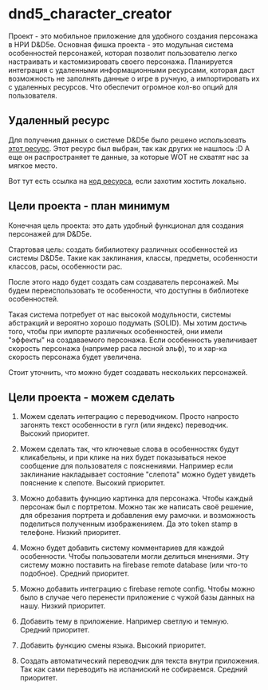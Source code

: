 # dnd5_character_creator

Проект - это мобильное приложение для удобного создания персонажа в НРИ D&D5e. 
Основная фишка проекта - это модульная система особенностей персонажей, 
которая позволит пользователю легко настраивать и кастомизировать своего персонажа.
Планируется интеграция с удаленными информационными ресурсами, 
которая даст возможность не заполнять данные о игре в ручную, а импортировать их с удаленных ресурсов.
Что обеспечит огромное кол-во опций для пользователя.

## Удаленный ресурс
Для получения данных о системе D&D5e было решено использовать [этот ресурс](https://www.dnd5eapi.co/docs/#overview--schemas).
Этот ресурс был выбран, так как других не нашлось :D
А еще он распространяет те данные, за которые WOT не схватят нас за мягкое место.

Вот тут есть ссылка на [код ресурса](https://github.com/5e-bits/5e-database#how-to-run), 
если захотим хостить локально.

## Цели проекта - план минимум
Конечная цель проекта: это дать удобный функционал для создания персонажей для D&D5e.

Стартовая цель: создать бибилиотеку различных особенностей из системы D&D5e. 
Такие как заклинания, классы, предметы, особенности классов, расы, особенности рас. 

После этого надо будет создать сам создаватель персонажей. 
Мы будем переиспользовать те особенности, что доступны в библиотеке особенностей. 

Такая система потребует от нас высокой модульности, системы абстракций и вероятно хорошо подумать (SOLID).
Мы хотим достичь того, чтобы при импорте различных особенностей, они имели "эффекты" на создаваемого персонажа.
Если особенность увеличивает скорость персонажа (например раса лесной эльф), 
то и хар-ка скорость персонажа будет увеличена.

Стоит уточнить, что можно будет создавать нескольких персонажей.

## Цели проекта - можем сделать
1) Можем сделать интеграцию с переводчиком.
   Просто напросто загонять текст особенности в гугл (или яндекс) переводчик.
   Высокий приоритет.
   
2) Можем сделать так, что ключевые слова в особенностях будут кликабельны, и при клике на них
   будет показываться некое сообщение для пользователя с пояснениями. 
   Например если заклинание накладывает состояние "слепота" можно будет увидеть пояснение к слепоте.
   Высокий приоритет.
   
3) Можно добавить функцию картинка для персонажа. Чтобы каждый персонаж был с портретом.
   Можно так же написать своё решение, для обрезания портрета и добавления ему рамочки. 
   и возможность поделиться полученным изображенияем. Да это token stamp в телефоне.
   Низкий приоритет.
   
4) Можно будет добавить систему комментариев для каждой особенности.
   Чтобы пользователи могли делиться мнениями. 
   Эту систему можно поставить на firebase remote database (или что-то подобное).
   Средний приоритет. 
   
5) Можно добавить интеграцию с firebase remote config. 
   Чтобы можно было в случае чего перенести приложение с чужой базы данных на нашу.
   Низкий приоритет.
   
6) Добавить тему в приложение. Например светлую и темную.
   Средний приоритет. 
   
7) Добавить функцию смены языка.
   Высокий приоритет.
   
8) Создать автоматический переводчик для текста внутри приложения. 
   Так как сами переводить на испаниский не собираемся.
   Средний приоритет.